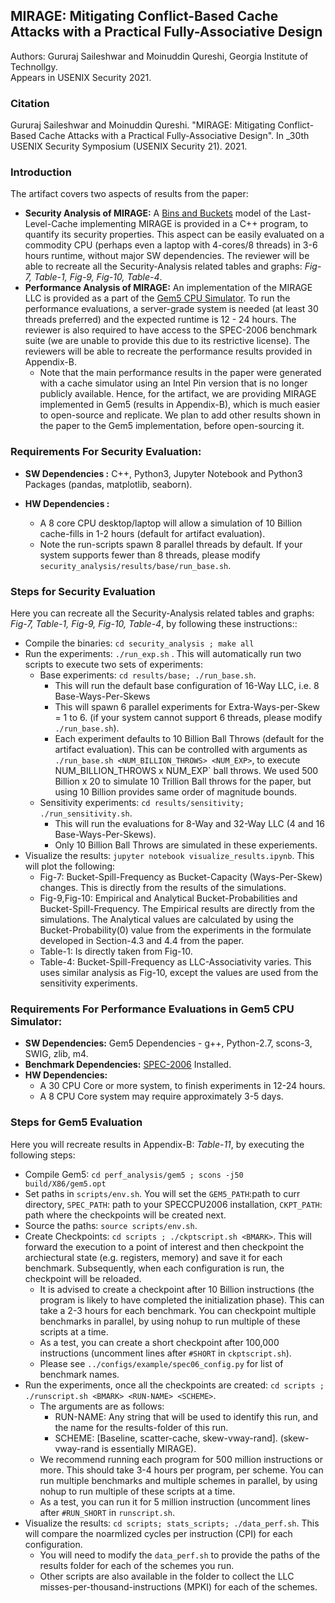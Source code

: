## MIRAGE: Mitigating Conflict-Based Cache Attacks with a Practical Fully-Associative Design  
Authors: Gururaj Saileshwar and Moinuddin Qureshi, Georgia Institute of Technollgy.  
Appears in USENIX Security 2021.   

### Citation
Gururaj Saileshwar and Moinuddin Qureshi. "MIRAGE: Mitigating Conflict-Based Cache Attacks with a Practical Fully-Associative Design". In _30th USENIX Security Symposium (USENIX Security 21). 2021.

### Introduction
The artifact covers two aspects of results from the paper:  

- **Security Analysis of MIRAGE:** A [Bins and Buckets](https://en.wikipedia.org/wiki/Balls_into_bins_problem) model of the Last-Level-Cache implementing MIRAGE is provided in a C++ program, to quantify its security properties.  This aspect can be easily evaluated on a commodity CPU (perhaps even a laptop with 4-cores/8 threads) in 3-6 hours runtime, without major SW dependencies. The reviewer will be able to recreate all the Security-Analysis related tables and graphs: *Fig-7, Table-1, Fig-9, Fig-10, Table-4*. 
- **Performance Analysis of MIRAGE:** An implementation of the MIRAGE LLC is provided as a part of the [Gem5 CPU Simulator](https://www.gem5.org/). To run the performance evaluations, a server-grade system is needed (at least 30 threads preferred) and the expected runtime is 12 - 24 hours. The reviewer is also required to have access to the SPEC-2006 benchmark suite (we are unable to provide this due to its restrictive license). The reviewers will be able to recreate the performance results provided in Appendix-B.  
  - Note that the main performance results in the paper were generated with a cache simulator using an Intel Pin version that is no longer publicly available. Hence, for the artifact, we are providing MIRAGE implemented in Gem5 (results in Appendix-B), which is much easier to open-source and replicate. We plan to add other results shown in the paper to the Gem5 implementation, before open-sourcing it.

### Requirements For Security Evaluation:  
 - **SW Dependencies :**  C++, Python3, Jupyter Notebook and Python3 Packages (pandas, matplotlib, seaborn).   

 - **HW Dependencies :**
   - A 8 core CPU desktop/laptop will allow a simulation of 10 Billion cache-fills in 1-2 hours (default for artifact evaluation).   
   - Note the run-scripts spawn 8 parallel threads by default. If your system supports fewer than 8 threads, please modify `security_analysis/results/base/run_base.sh`.  

### Steps for Security Evaluation  
Here you can recreate all the Security-Analysis related tables and graphs: *Fig-7, Table-1, Fig-9, Fig-10, Table-4*, by following these instructions::  
- Compile the binaries: `cd security_analysis ; make all`  
- Run the experiments: `./run_exp.sh` . This will automatically run two scripts to execute two sets of experiments:
  - Base experiments: `cd results/base; ./run_base.sh`.
      * This will run the default base configuration of 16-Way LLC, i.e. 8 Base-Ways-Per-Skews
      * This will spawn 6 parallel experiments for Extra-Ways-per-Skew = 1 to 6.  (if your system cannot support 6 threads, please modify `./run_base.sh`).
      * Each experiment defaults to 10 Billion Ball Throws (default for the artifact evaluation). This can be controlled with arguments as `./run_base.sh <NUM_BILLION_THROWS> <NUM_EXP>`, to execute NUM_BILLION_THROWS x NUM_EXP` ball throws. We used 500 Billion x 20 to simulate 10 Trillion Ball throws for the paper, but using 10 Billion provides same order of magnitude bounds.
  - Sensitivity experiments: `cd results/sensitivity; ./run_sensitivity.sh`.
      * This will run the evaluations for 8-Way and 32-Way LLC (4 and 16 Base-Ways-Per-Skews).
      * Only  10 Billion Ball Throws are simulated in these experiements.
- Visualize the results: `jupyter notebook visualize_results.ipynb`. This will plot the following:
  - Fig-7: Bucket-Spill-Frequency as Bucket-Capacity (Ways-Per-Skew) changes. This is directly from the results of the simulations.
  - Fig-9,Fig-10: Empirical and Analytical Bucket-Probabilities and Bucket-Spill-Frequency. The Empirical results are directly from the simulations. The Analytical values are calculated by using the Bucket-Probability(0) value from the experiments in the formulate developed in Section-4.3 and 4.4 from the paper.
  - Table-1: Is directly taken from Fig-10.
  - Table-4: Bucket-Spill-Frequency as LLC-Associativity varies. This uses similar analysis as Fig-10, except the values are used from the sensitivity experiments.
      
  

### Requirements For Performance Evaluations in Gem5 CPU Simulator:
   - **SW Dependencies:** Gem5 Dependencies - g++, Python-2.7, scons-3, SWIG, zlib, m4.   
   - **Benchmark Dependencies:** [SPEC-2006](https://www.spec.org/cpu2006/) Installed.
   - **HW Dependencies:** 
     - A 30 CPU Core or more system, to finish experiments in 12-24 hours. 
     - A 8 CPU Core system may require approximately 3-5 days.


### Steps for Gem5 Evaluation
Here you will recreate results in Appendix-B: *Table-11*, by executing the following steps:
- Compile Gem5: `cd perf_analysis/gem5 ; scons -j50 build/X86/gem5.opt`
- Set paths in `scripts/env.sh`. You will set the `GEM5_PATH`:path to curr directory, `SPEC_PATH`: path to your SPECCPU2006 installation, `CKPT_PATH`: path where the checkpoints will be created next.  
- Source the paths: `source scripts/env.sh`.
- Create Checkpoints: `cd scripts ; ./ckptscript.sh <BMARK>`. This will forward the execution to a point of interest and then checkpoint the archiectural state (e.g. registers, memory) and save it for each benchmark. Subsequently, when each configuration is run, the checkpoint will be reloaded.
  - It is advised to create a checkpoint after 10 Billion instructions (the program is likely to have completed the initialization phase). This can take a 2-3 hours for each benchmark. You can checkpoint multiple benchmarks in parallel, by using nohup to run multiple of these scripts at a time.  
  - As a test, you can create a short checkpoint after 100,000 instructions (uncomment lines after `#SHORT` in `ckptscript.sh`).
  - Please see `../configs/example/spec06_config.py` for list of benchmark names.
- Run the experiments, once all the checkpoints are created: `cd scripts ; ./runscript.sh <BMARK> <RUN-NAME> <SCHEME>`.
  - The arguments are as follows:
      * RUN-NAME: Any string that will be used to identify this run, and the name for the results-folder of this run.
      * SCHEME: [Baseline, scatter-cache, skew-vway-rand]. (skew-vway-rand is essentially MIRAGE).
  - We recommend running each program for 500 million instructions or more. This should take 3-4 hours per program, per scheme. You can run multiple benchmarks and multiple schemes in parallel, by using nohup to run multiple of these scripts at a time.
  - As a test, you can run it for 5 million instruction (uncomment lines after `#RUN_SHORT` in `runscript.sh`.  
- Visualize the results: `cd scripts; stats_scripts; ./data_perf.sh`. This will compare the noarmlized cycles per instruction (CPI) for each configuration.
  - You will need to modify the `data_perf.sh` to provide the paths of the results folder for each of the schemes you run.
  - Other scripts are also available in the folder to collect the LLC misses-per-thousand-instructions (MPKI) for each of the schemes.
 
